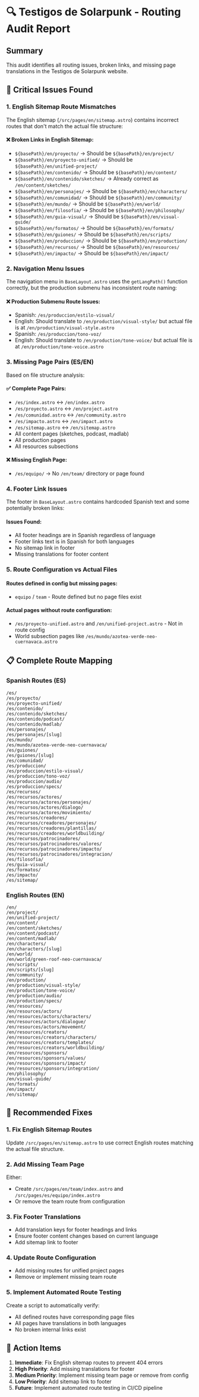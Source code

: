 # 🔍 Testigos de Solarpunk - Routing Audit Report

## Summary

This audit identifies all routing issues, broken links, and missing page translations in the Testigos de Solarpunk website.

## 🚨 Critical Issues Found

### 1. English Sitemap Route Mismatches

The English sitemap (`/src/pages/en/sitemap.astro`) contains incorrect routes that don't match the actual file structure:

#### ❌ Broken Links in English Sitemap:

- `${basePath}/en/proyecto/` → Should be `${basePath}/en/project/`
- `${basePath}/en/proyecto-unified/` → Should be `${basePath}/en/unified-project/`
- `${basePath}/en/contenido/` → Should be `${basePath}/en/content/`
- `${basePath}/en/contenido/sketches/` → Already correct as `/en/content/sketches/`
- `${basePath}/en/personajes/` → Should be `${basePath}/en/characters/`
- `${basePath}/en/comunidad/` → Should be `${basePath}/en/community/`
- `${basePath}/en/mundo/` → Should be `${basePath}/en/world/`
- `${basePath}/en/filosofia/` → Should be `${basePath}/en/philosophy/`
- `${basePath}/en/guia-visual/` → Should be `${basePath}/en/visual-guide/`
- `${basePath}/en/formatos/` → Should be `${basePath}/en/formats/`
- `${basePath}/en/guiones/` → Should be `${basePath}/en/scripts/`
- `${basePath}/en/produccion/` → Should be `${basePath}/en/production/`
- `${basePath}/en/recursos/` → Should be `${basePath}/en/resources/`
- `${basePath}/en/impacto/` → Should be `${basePath}/en/impact/`

### 2. Navigation Menu Issues

The navigation menu in `BaseLayout.astro` uses the `getLangPath()` function correctly, but the production submenu has inconsistent route naming:

#### ❌ Production Submenu Route Issues:

- Spanish: `/es/produccion/estilo-visual/`
- English: Should translate to `/en/production/visual-style/` but actual file is at `/en/production/visual-style.astro`
- Spanish: `/es/produccion/tono-voz/`
- English: Should translate to `/en/production/tone-voice/` but actual file is at `/en/production/tone-voice.astro`

### 3. Missing Page Pairs (ES/EN)

Based on file structure analysis:

#### ✅ Complete Page Pairs:

- `/es/index.astro` ↔ `/en/index.astro`
- `/es/proyecto.astro` ↔ `/en/project.astro`
- `/es/comunidad.astro` ↔ `/en/community.astro`
- `/es/impacto.astro` ↔ `/en/impact.astro`
- `/es/sitemap.astro` ↔ `/en/sitemap.astro`
- All content pages (sketches, podcast, madlab)
- All production pages
- All resources subsections

#### ❌ Missing English Page:

- `/es/equipo/` → No `/en/team/` directory or page found

### 4. Footer Link Issues

The footer in `BaseLayout.astro` contains hardcoded Spanish text and some potentially broken links:

#### Issues Found:

- All footer headings are in Spanish regardless of language
- Footer links text is in Spanish for both languages
- No sitemap link in footer
- Missing translations for footer content

### 5. Route Configuration vs Actual Files

#### Routes defined in config but missing pages:

- `equipo` / `team` - Route defined but no page files exist

#### Actual pages without route configuration:

- `/es/proyecto-unified.astro` and `/en/unified-project.astro` - Not in route config
- World subsection pages like `/es/mundo/azotea-verde-neo-cuernavaca.astro`

## 📋 Complete Route Mapping

### Spanish Routes (ES)

```
/es/
/es/proyecto/
/es/proyecto-unified/
/es/contenido/
/es/contenido/sketches/
/es/contenido/podcast/
/es/contenido/madlab/
/es/personajes/
/es/personajes/[slug]
/es/mundo/
/es/mundo/azotea-verde-neo-cuernavaca/
/es/guiones/
/es/guiones/[slug]
/es/comunidad/
/es/produccion/
/es/produccion/estilo-visual/
/es/produccion/tono-voz/
/es/produccion/audio/
/es/produccion/specs/
/es/recursos/
/es/recursos/actores/
/es/recursos/actores/personajes/
/es/recursos/actores/dialogo/
/es/recursos/actores/movimiento/
/es/recursos/creadores/
/es/recursos/creadores/personajes/
/es/recursos/creadores/plantillas/
/es/recursos/creadores/worldbuilding/
/es/recursos/patrocinadores/
/es/recursos/patrocinadores/valores/
/es/recursos/patrocinadores/impacto/
/es/recursos/patrocinadores/integracion/
/es/filosofia/
/es/guia-visual/
/es/formatos/
/es/impacto/
/es/sitemap/
```

### English Routes (EN)

```
/en/
/en/project/
/en/unified-project/
/en/content/
/en/content/sketches/
/en/content/podcast/
/en/content/madlab/
/en/characters/
/en/characters/[slug]
/en/world/
/en/world/green-roof-neo-cuernavaca/
/en/scripts/
/en/scripts/[slug]
/en/community/
/en/production/
/en/production/visual-style/
/en/production/tone-voice/
/en/production/audio/
/en/production/specs/
/en/resources/
/en/resources/actors/
/en/resources/actors/characters/
/en/resources/actors/dialogue/
/en/resources/actors/movement/
/en/resources/creators/
/en/resources/creators/characters/
/en/resources/creators/templates/
/en/resources/creators/worldbuilding/
/en/resources/sponsors/
/en/resources/sponsors/values/
/en/resources/sponsors/impact/
/en/resources/sponsors/integration/
/en/philosophy/
/en/visual-guide/
/en/formats/
/en/impact/
/en/sitemap/
```

## 🔧 Recommended Fixes

### 1. Fix English Sitemap Routes

Update `/src/pages/en/sitemap.astro` to use correct English routes matching the actual file structure.

### 2. Add Missing Team Page

Either:

- Create `/src/pages/en/team/index.astro` and `/src/pages/es/equipo/index.astro`
- Or remove the team route from configuration

### 3. Fix Footer Translations

- Add translation keys for footer headings and links
- Ensure footer content changes based on current language
- Add sitemap link to footer

### 4. Update Route Configuration

- Add missing routes for unified project pages
- Remove or implement missing team route

### 5. Implement Automated Route Testing

Create a script to automatically verify:

- All defined routes have corresponding page files
- All pages have translations in both languages
- No broken internal links exist

## 🎯 Action Items

1. **Immediate**: Fix English sitemap routes to prevent 404 errors
2. **High Priority**: Add missing translations for footer
3. **Medium Priority**: Implement missing team page or remove from config
4. **Low Priority**: Add sitemap link to footer
5. **Future**: Implement automated route testing in CI/CD pipeline
